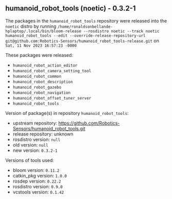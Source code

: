 ## humanoid_robot_tools (noetic) - 0.3.2-1

The packages in the `humanoid_robot_tools` repository were released into the `noetic` distro by running `/home/ronaldsonbellande-hplaptop/.local/bin/bloom-release --rosdistro noetic --track noetic humanoid_robot_tools --edit --override-release-repository-url git@github.com:Robotics-Sensors/humanoid_robot_tools-release.git` on `Sat, 11 Nov 2023 16:57:23 -0000`

These packages were released:
- `humanoid_robot_action_editor`
- `humanoid_robot_camera_setting_tool`
- `humanoid_robot_common`
- `humanoid_robot_description`
- `humanoid_robot_gazebo`
- `humanoid_robot_navigation`
- `humanoid_robot_offset_tuner_server`
- `humanoid_robot_tools`

Version of package(s) in repository `humanoid_robot_tools`:

- upstream repository: https://github.com/Robotics-Sensors/humanoid_robot_tools.git
- release repository: unknown
- rosdistro version: `null`
- old version: `null`
- new version: `0.3.2-1`

Versions of tools used:

- bloom version: `0.11.2`
- catkin_pkg version: `1.0.0`
- rosdep version: `0.22.2`
- rosdistro version: `0.9.0`
- vcstools version: `0.1.42`


